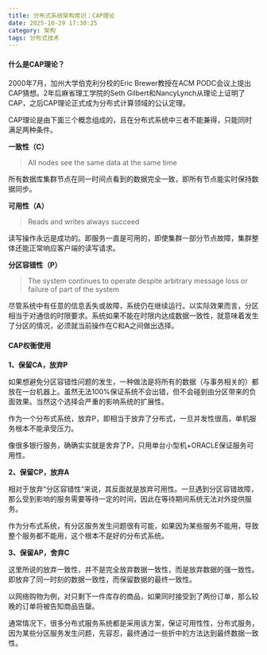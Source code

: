 ```yaml
---
title: 分布式系统架构常识：CAP理论
date: 2025-10-29 17:30:25
category: 架构
tags: 分布式技术
---
```


#### 什么是CAP理论？

2000年7月，加州大学伯克利分校的Eric Brewer教授在ACM PODC会议上提出CAP猜想。2年后麻省理工学院的Seth Gilbert和NancyLynch从理论上证明了CAP，之后CAP理论正式成为分布式计算领域的公认定理。

CAP理论是由下面三个概念组成的，且在分布式系统中三者不能兼得，只能同时满足两种条件。

**一致性（C）**

> All nodes see the same data at the same time

所有数据库集群节点在同一时间点看到的数据完全一致，即所有节点能实时保持数据同步。

**可用性（A）**

> Reads and writes always succeed

读写操作永远是成功的。即服务一直是可用的，即使集群一部分节点故障，集群整体还能正常响应客户端的读写请求。

**分区容错性（P）**

> The system continues to operate despite arbitrary message loss or failure of part of the system

尽管系统中有任意的信息丢失或故障，系统仍在继续运行。以实际效果而言，分区相当于对通信的时限要求。系统如果不能在时限内达成数据一致性，就意味着发生了分区的情况，必须就当前操作在C和A之间做出选择。

#### CAP权衡使用

**1、保留CA，放弃P**

如果想避免分区容错性问题的发生，一种做法是将所有的数据（与事务相关的）都放在一台机器上。虽然无法100%保证系统不会出错，但不会碰到由分区带来的负面效果。当然这个选择会严重的影响系统的扩展性。

作为一个分布式系统，放弃P，即相当于放弃了分布式，一旦并发性很高，单机服务根本不能承受压力。

像很多银行服务，确确实实就是舍弃了P，只用单台小型机+ORACLE保证服务可用性。

**2、保留CP，放弃A**

相对于放弃“分区容错性“来说，其反面就是放弃可用性。一旦遇到分区容错故障，那么受到影响的服务需要等待一定的时间，因此在等待期间系统无法对外提供服务。

作为分布式系统，有分区服务发生问题很有可能，如果因为某些服务不能用，导致整个服务都不能用，这个根本不是好的分布式系统。

**3、保留AP，舍弃C**

这里所说的放弃一致性，并不是完全放弃数据一致性，而是放弃数据的强一致性。即放弃了同一时刻的数据一致性，而保留数据的最终一致性。

以网络购物为例，对只剩下一件库存的商品，如果同时接受到了两份订单，那么较晚的订单将被告知商品告罄。

通常情况下，很多分布式服务系统都是采用该方案，保证可用性性，分布式服务，因为某些分区服务发生问题，先容忍，最终通过一些折中的方法达到最终数据一致性。

